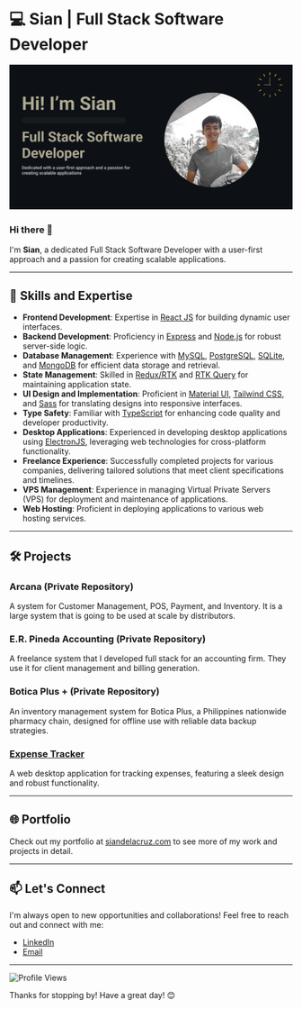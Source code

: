 # 💻 Sian | Full Stack Software Developer

![Profile Banner](https://github.com/sian022/sian022/blob/main/sian022-github-header.png)

### Hi there 👋

I'm **Sian**, a dedicated Full Stack Software Developer with a user-first approach and a passion for creating scalable applications. 

---

## 🚀 Skills and Expertise

- **Frontend Development**: Expertise in [React JS](https://reactjs.org) for building dynamic user interfaces.
- **Backend Development**: Proficiency in [Express](https://expressjs.com) and [Node.js](https://nodejs.org) for robust server-side logic.
- **Database Management**: Experience with [MySQL](https://www.mysql.com), [PostgreSQL](https://www.postgresql.org), [SQLite](https://www.sqlite.org), and [MongoDB](https://www.mongodb.com) for efficient data storage and retrieval.
- **State Management**: Skilled in [Redux/RTK](https://redux-toolkit.js.org) and [RTK Query](https://redux-toolkit.js.org/rtk-query/overview) for maintaining application state.
- **UI Design and Implementation**: Proficient in [Material UI](https://material-ui.com), [Tailwind CSS](https://tailwindcss.com), and [Sass](https://sass-lang.com) for translating designs into responsive interfaces.
- **Type Safety**: Familiar with [TypeScript](https://www.typescriptlang.org) for enhancing code quality and developer productivity.
- **Desktop Applications**: Experienced in developing desktop applications using [ElectronJS](https://www.electronjs.org), leveraging web technologies for cross-platform functionality.
- **Freelance Experience**: Successfully completed projects for various companies, delivering tailored solutions that meet client specifications and timelines.
- **VPS Management**: Experience in managing Virtual Private Servers (VPS) for deployment and maintenance of applications.
- **Web Hosting**: Proficient in deploying applications to various web hosting services.

---

## 🛠️ Projects

### Arcana (Private Repository)
A system for Customer Management, POS, Payment, and Inventory. It is a large system that is going to be used at scale by distributors.

### E.R. Pineda Accounting (Private Repository)
A freelance system that I developed full stack for an accounting firm. They use it for client management and billing generation.

### Botica Plus + (Private Repository)
An inventory management system for Botica Plus, a Philippines nationwide pharmacy chain, designed for offline use with reliable data backup strategies.

### [Expense Tracker](https://github.com/sian022/expense-tracker)
A web desktop application for tracking expenses, featuring a sleek design and robust functionality.

---

## 🌐 Portfolio

Check out my portfolio at [siandelacruz.com](https://siandelacruz.com) to see more of my work and projects in detail.

---

## 📫 Let's Connect

I'm always open to new opportunities and collaborations! Feel free to reach out and connect with me:

- [LinkedIn](https://www.linkedin.com/in/siandc)
- [Email](mailto:delacruzsian@gmail.com)

---

![Profile Views](https://komarev.com/ghpvc/?username=sian022&color=blueviolet&style=flat-square)

Thanks for stopping by! Have a great day! 😊
